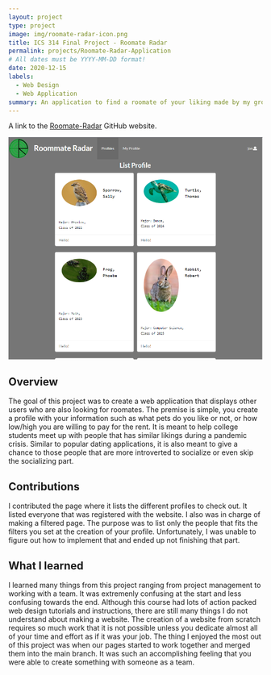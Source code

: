 ```yaml
---
layout: project
type: project
image: img/roomate-radar-icon.png
title: ICS 314 Final Project - Roomate Radar
permalink: projects/Roomate-Radar-Application
# All dates must be YYYY-MM-DD format!
date: 2020-12-15
labels:
  - Web Design
  - Web Application
summary: An application to find a roomate of your liking made by my group in ICS 314.
---
```


A link to the [Roomate-Radar](https://github.com/roommate-radar) GitHub website.

<img class="ui medium right floated rounded image" src="../img/Roomate-Radar-ListProfiles.PNG">

## Overview
The goal of this project was to create a web application that displays other users who are also looking for roomates. The premise is simple, you create a profile with your information such as what pets do you like or not, or how low/high you are willing to pay for the rent. It is meant to help college students meet up with people that has similar likings during a pandemic crisis. Similar to popular dating applications, it is also meant to give a chance to those people that are more introverted to socialize or even skip the socializing part.

## Contributions
I contributed the page where it lists the different profiles to check out. It listed everyone that was registered with the website. I also was in charge of making a filtered page. The purpose was to list only the people that fits the filters you set at the creation of your profile. Unfortunately, I was unable to figure out how to implement that and ended up not finishing that part.

## What I learned
I learned many things from this project ranging from project management to working with a team. It was extremenly confusing at the start and less confusing towards the end. Although this course had lots of action packed web design tutorials and instructions, there are still many things I do not understand about making a website. The creation of a website from scratch requires so much work that it is not possible unless you dedicate almost all of your time and effort as if it was your job. The thing I enjoyed the most out of this project was when our pages started to work together and merged them into the main branch. It was such an accomplishing feeling that you were able to create something with someone as a team.
